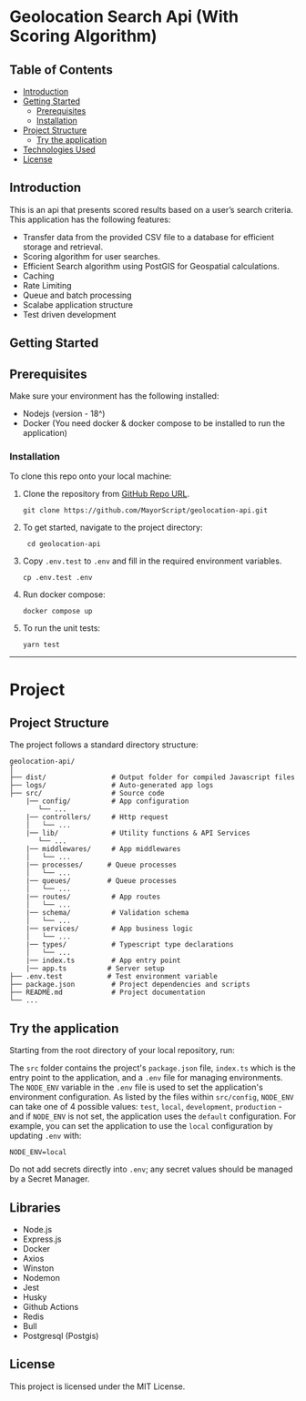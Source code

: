# Geolocation Search Api (With Scoring Algorithm)

## Table of Contents

- [Introduction](#introduction)
- [Getting Started](#getting-started)
  - [Prerequisites](#prerequisites)
  - [Installation](#installation)
- [Project Structure](#project-structure)
  - [Try the application](#try-the-application)
- [Technologies Used](#technologies-used)
- [License](#license)

## Introduction

This is an api that presents scored results based on a user’s search criteria.
This application has the following features:

- Transfer data from the provided CSV file
  to a database for efficient storage and retrieval.
- Scoring algorithm for user searches.
- Efficient Search algorithm using PostGIS for Geospatial calculations.
- Caching
- Rate Limiting
- Queue and batch processing
- Scalabe application structure
- Test driven development

## Getting Started

## Prerequisites

Make sure your environment has the following installed:

- Nodejs (version - 18^)
- Docker (You need docker & docker compose to be installed to run the application)

### Installation

To clone this repo onto your local machine:

1. Clone the repository from [GitHub Repo URL](https://github.com/MayorScript/geolocation-api.git).

   ```
   git clone https://github.com/MayorScript/geolocation-api.git
   ```

2. To get started, navigate to the project directory:

   ```
    cd geolocation-api
   ```

3. Copy `.env.test` to `.env` and fill in the required environment variables.
   ```
   cp .env.test .env
   ```
4. Run docker compose:
   ```
   docker compose up 
   ```
5. To run the unit tests:
   ```
   yarn test
   ```

---

# Project

## Project Structure

The project follows a standard directory structure:

```
geolocation-api/
│
├── dist/                # Output folder for compiled Javascript files
├── logs/                # Auto-generated app logs
├── src/                 # Source code
    |── config/          # App configuration
       └── ...
    |── controllers/     # Http request
    │   └── ...
    |── lib/             # Utility functions & API Services
       └── ...
    |── middlewares/     # App middlewares
    │   └── ...
    |── processes/      # Queue processes
    │   └── ...
    |── queues/         # Queue processes
    │   └── ...
    |── routes/          # App routes
    │   └── ...
    |── schema/          # Validation schema
    │   └── ...
    |── services/        # App business logic
    │   └── ...
    |── types/           # Typescript type declarations
    │   └── ...
    |── index.ts         # App entry point
    |── app.ts          # Server setup
├── .env.test           # Test environment variable
├── package.json         # Project dependencies and scripts
├── README.md            # Project documentation
└── ...

```

## Try the application

Starting from the root directory of your local repository, run:

The `src` folder contains the project's `package.json` file, `index.ts` which is the entry point to the application, and a `.env` file for managing environments.
The `NODE_ENV` variable in the `.env` file is used to set the application's environment configuration. As listed by the files within `src/config`, `NODE_ENV` can take one of 4 possible values: `test`, `local`, `development`, `production` - and if `NODE_ENV` is not set, the application uses the `default` configuration. For example, you can set the application to use the `local` configuration by updating `.env` with:

```
NODE_ENV=local
```

Do not add secrets directly into `.env`; any secret values should be managed by a Secret Manager.

## Libraries

- Node.js
- Express.js
- Docker
- Axios
- Winston
- Nodemon
- Jest
- Husky
- Github Actions
- Redis
- Bull
- Postgresql (Postgis)

## License

This project is licensed under the MIT License.
